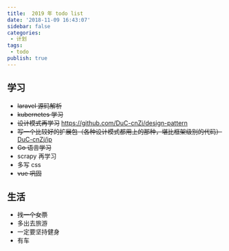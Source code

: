 ```yaml
---
title:  2019 年 todo list
date: '2018-11-09 16:43:07'
sidebar: false
categories:
 - 计划
tags:
 - todo
publish: true
---
```



## 学习
- ~~laravel 源码解析~~
- ~~kubernetes 学习~~
- ~~设计模式再学习~~ https://github.com/DuC-cnZj/design-pattern
- ~~写一个比较好的扩展包（各种设计模式都用上的那种，堪比框架级别的代码）~~ [DuC-cnZj/ip](https://github.com/DuC-cnZj/ip)
- ~~Go 语言学习~~
- scrapy 再学习
- 多写 css 
- ~~vue 巩固~~

## 生活
- ~~找一个女票~~
- 多出去旅游
- 一定要坚持健身
- 有车

